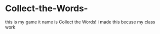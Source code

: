 # Collect-the-Words-
this is my game it name is Collect the Words! i made this becuse my class work
